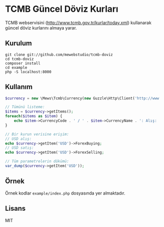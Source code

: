 # TCMB Güncel Döviz Kurları
TCMB webservisini (http://www.tcmb.gov.tr/kurlar/today.xml) kullanarak güncel döviz kurlarını almaya yarar.

## Kurulum
```
git clone git://github.com/mewebstudio/tcmb-doviz
cd tcmb-doviz
composer install
cd example
php -S localhost:8000
```

## Kullanım
```php
$currency = new \Mews\Tcmb\Currency(new Guzzle\Http\Client('http://www.tcmb.gov.tr/kurlar/today.xml'));

// Tümünü listeme:
$items = $currency->getItems();
foreach($items as $item) {
    echo $item->CurrencyCode . ' / ' . $item->CurrencyName . ': Alış: ' . $item->ForexBuying . ' - Satış: ' . $item->ForexBuying . '<br>';
}

// Bir kurun verisine erişim:
// USD alış:
echo $currency->getItem('USD')->ForexBuying;
// USD satış:
echo $currency->getItem('USD')->ForexSelling;

// Tüm parametrelerin dökümü:
var_dump($currency->getItem('USD'));
```

## Örnek
Örnek kodlar `example/index.php` dosyasında yer almaktadır.

## Lisans
MIT
